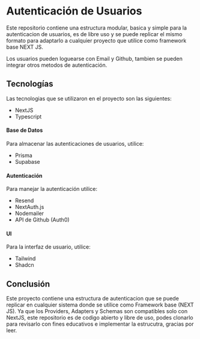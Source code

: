 # Autenticación de Usuarios
Este repositorio contiene una estructura modular, basica y simple para la autenticacion de usuarios, es de libre uso y se puede replicar el mismo formato para adaptarlo a cualquier proyecto que utilice como framework base NEXT JS.

Los usuarios pueden loguearse con Email y Github, tambien se pueden integrar otros metodos de autenticación.

## Tecnologías
Las tecnologias que se utilizaron en el proyecto son las siguientes:
+ NextJS
+ Typescript

#### Base de Datos
Para almacenar las autenticaciones de usuarios, utilice:
+ Prisma
+ Supabase

#### Autenticación
Para manejar la autenticación utilice:
+ Resend
+ NextAuth.js
+ Nodemailer
+ API de Github (Auth0)

#### UI
Para la interfaz de usuario, utilice:
+ Tailwind
+ Shadcn

## Conclusión
Este proyecto contiene una estructura de autenticacion que se puede replicar en cualquier sistema donde se utilice como Framework base (NEXT JS).
Ya que los Providers, Adapters y Schemas son compatibles solo con NextJS, este repositorio es de codigo abierto y libre de uso, podes clonarlo para revisarlo con fines educativos e implementar la estrucutra, gracias por leer.
